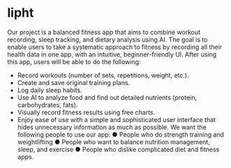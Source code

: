 # lipht

Our project is a balanced fitness app that aims to combine workout recording, sleep
tracking, and dietary analysis using AI. The goal is to enable users to take a systematic
approach to fitness by recording all their health data in one app, with an intuitive,
beginner-friendly UI. After using this app, users will be able to do the following:
- Record workouts (number of sets, repetitions, weight, etc.).
- Create and save original training plans.
- Log daily sleep habits.
- Use AI to analyze food and find out detailed nutrients (protein, carbohydrates, fats).
- Visually record fitness results using free charts.
- Enjoy ease of use with a simple and sophisticated user interface that hides
unnecessary information as much as possible.
We want the following people to use our app:
●
People who do strength training and weightlifting
●
People who want to balance nutrition management, sleep, and exercise
●
People who dislike complicated diet and fitness apps.